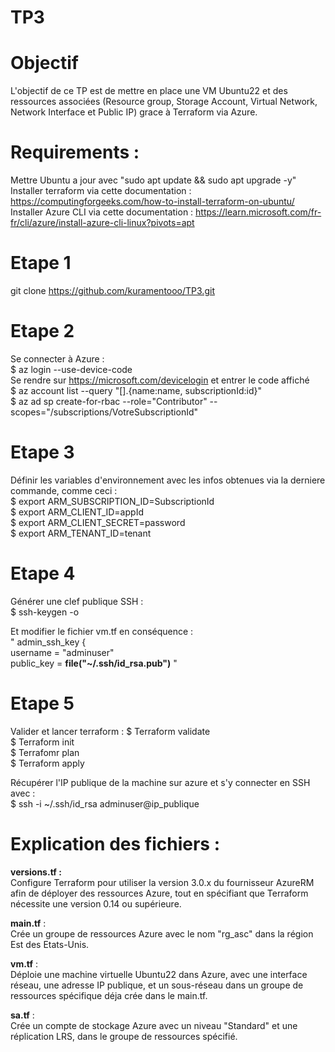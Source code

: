 # TP3
# **Objectif**
L'objectif de ce TP est de mettre en place une VM Ubuntu22 et des ressources associées (Resource group, Storage Account, Virtual Network, Network Interface et Public IP) grace à Terraform via Azure.

# **Requirements** :
Mettre Ubuntu a jour avec "sudo apt update && sudo apt upgrade -y" \
Installer terraform via cette documentation : https://computingforgeeks.com/how-to-install-terraform-on-ubuntu/ \
Installer Azure CLI via cette documentation : https://learn.microsoft.com/fr-fr/cli/azure/install-azure-cli-linux?pivots=apt

# **Etape 1**
git clone https://github.com/kuramentooo/TP3.git

# **Etape 2** 
Se connecter à Azure : \
$ az login --use-device-code \
Se rendre sur https://microsoft.com/devicelogin et entrer le code affiché \
$ az account list --query "[].{name:name, subscriptionId:id}" \
$ az ad sp create-for-rbac --role="Contributor" --scopes="/subscriptions/VotreSubscriptionId" 

# **Etape 3** 
Définir les variables d'environnement avec les infos obtenues via la derniere commande, comme ceci : \
$ export ARM_SUBSCRIPTION_ID=SubscriptionId  \
$ export ARM_CLIENT_ID=appId \
$ export ARM_CLIENT_SECRET=password \
$ export ARM_TENANT_ID=tenant

# **Etape 4** 
Générer une clef publique SSH : \
$ ssh-keygen -o 

Et modifier le fichier vm.tf en conséquence :  \
 " admin_ssh_key { \
    username   = "adminuser" \
    public_key = **file("~/.ssh/id_rsa.pub")** "

# **Etape 5** 
Valider et lancer terraform : 
$ Terraform validate \
$ Terraform init \
$ Terrafomr plan \
$ Terraform apply

Récupérer l'IP publique de la machine sur azure et s'y connecter en SSH avec : \
$ ssh -i ~/.ssh/id_rsa adminuser@ip_publique

# Explication des fichiers : 

**versions.tf :** \
Configure Terraform pour utiliser la version 3.0.x du fournisseur AzureRM afin de déployer des ressources Azure, tout en spécifiant que Terraform nécessite une version 0.14 ou supérieure. 

**main.tf** : \
Crée un groupe de ressources Azure avec le nom "rg_asc" dans la région Est des Etats-Unis. 

**vm.tf** : \
Déploie une machine virtuelle Ubuntu22 dans Azure, avec une interface réseau, une adresse IP publique, et un sous-réseau dans un groupe de ressources spécifique déja crée dans le main.tf. 

**sa.tf** : \
Crée un compte de stockage Azure avec un niveau "Standard" et une réplication LRS, dans le groupe de ressources spécifié.
